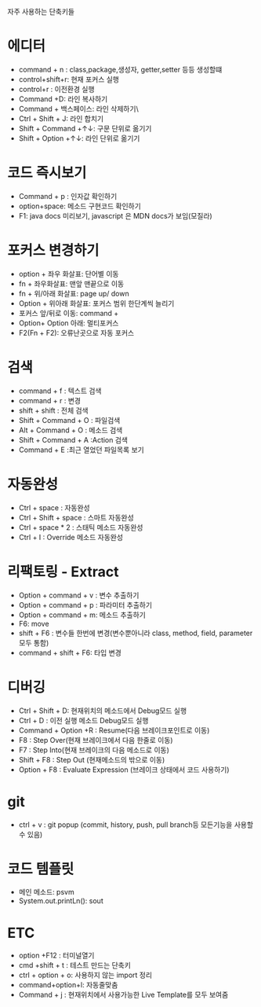 자주 사용하는 단축키들

# 에디터
- command + n : class,package,생성자, getter,setter 등등 생성할떄 
- control+shift+r: 현재 포커스 실행 
- control+r : 이전환경 실행
- Command +D: 라인 복사하기
- Command + 백스페이스: 라인 삭제하기\
- Ctrl + Shift + J: 라인 합치기
- Shift + Command +↑↓: 구문 단위로 옮기기
- Shift + Option +↑↓: 라인 단위로 옮기기

# 코드 즉시보기
- Command + p : 인자값 확인하기
- option+space: 메소드 구현코드 확인하기
- F1: java docs 미리보기, javascript 은 MDN docs가 보임(모질라)

# 포커스 변경하기
- option + 좌우 화살표: 단어별 이동
- fn + 좌우화살표: 맨앞 맨끝으로 이동
- fn + 위/아래 화살표: page up/ down
- Option + 위아래 화살표: 포커스 범위 한단계씩 늘리기 
- 포커스 앞/뒤로 이동: command + [](대괄호) 
- Option+ Option 아래: 멀티포커스      
- F2(Fn + F2): 오류난곳으로 자동 포커스

# 검색
- command + f : 텍스트 검색
- command + r : 변경
- shift + shift : 전체 검색
- Shift + Command + O : 파일검색
- Alt + Command + O : 메소드 검색
- Shift + Command + A :Action 검색
- Command + E :최근 열었던 파일목록 보기


# 자동완성  
- Ctrl + space : 자동완성
- Ctrl + Shift + space : 스마트 자동완성
- Ctrl + space * 2 : 스태틱 메소드 자동완성
- Ctrl + I : Override 메소드 자동완성

# 리팩토링 - Extract
- Option + command + v : 변수 추출하기
- Option + command + p : 파라미터 추출하기 
- Option + command + m: 메소드 추출하기
- F6: move
- shift + F6 : 변수들 한번에 변경(변수뿐아니라 class, method, field, parameter 모두 통함)
- command + shift + F6: 타입 변경



# 디버깅
- Ctrl + Shift + D: 현재위치의 메소드에서 Debug모드 실행  
- Ctrl + D : 이전 실행 메소드 Debug모드 실행
- Command + Option +R : Resume(다음 브레이크포인트로 이동)
- F8 : Step Over(현재 브레이크에서 다음 한줄로 이동)
- F7 : Step Into(현재 브레이크의 다음 메소드로 이동)
- Shift + F8 : Step Out (현재메소드의 밖으로 이동)  
- Option + F8 : Evaluate Expression (브레이크 상태에서 코드 사용하기)

# git  
- ctrl + v : git popup (commit, history, push, pull branch등 모든기능을 사용할 수 있음)

# 코드 템플릿
- 메인 메소드: psvm
- System.out.printLn(): sout

# ETC
- option +F12 : 터미널열기 
- cmd +shift + t : 테스트 만드는 단축키 
- ctrl + option + o: 사용하지 않는 import 정리
- command+option+l: 자동줄맞춤  
- Command + j : 현재위치에서 사용가능한 Live Template를 모두 보여줌 
